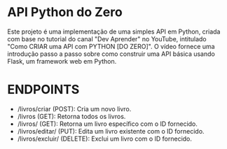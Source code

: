 # API Python do Zero
Este projeto é uma implementação de uma simples API em Python, criada com base no tutorial do canal "Dev Aprender" no YouTube, intitulado "Como CRIAR uma API com PYTHON [DO ZERO]". O vídeo fornece uma introdução passo a passo sobre como construir uma API básica usando Flask, um framework web em Python.

# ENDPOINTS
- /livros/criar (POST): Cria um novo livro.
- /livros (GET): Retorna todos os livros.
- /livros/<id> (GET): Retorna um livro específico com o ID fornecido.
- /livros/editar/<id> (PUT): Edita um livro existente com o ID fornecido.
- /livros/excluir/<id> (DELETE): Exclui um livro com o ID fornecido.
